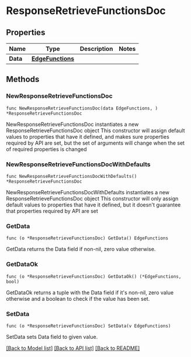 # ResponseRetrieveFunctionsDoc

## Properties

Name | Type | Description | Notes
------------ | ------------- | ------------- | -------------
**Data** | [**EdgeFunctions**](EdgeFunctions.md) |  | 

## Methods

### NewResponseRetrieveFunctionsDoc

`func NewResponseRetrieveFunctionsDoc(data EdgeFunctions, ) *ResponseRetrieveFunctionsDoc`

NewResponseRetrieveFunctionsDoc instantiates a new ResponseRetrieveFunctionsDoc object
This constructor will assign default values to properties that have it defined,
and makes sure properties required by API are set, but the set of arguments
will change when the set of required properties is changed

### NewResponseRetrieveFunctionsDocWithDefaults

`func NewResponseRetrieveFunctionsDocWithDefaults() *ResponseRetrieveFunctionsDoc`

NewResponseRetrieveFunctionsDocWithDefaults instantiates a new ResponseRetrieveFunctionsDoc object
This constructor will only assign default values to properties that have it defined,
but it doesn't guarantee that properties required by API are set

### GetData

`func (o *ResponseRetrieveFunctionsDoc) GetData() EdgeFunctions`

GetData returns the Data field if non-nil, zero value otherwise.

### GetDataOk

`func (o *ResponseRetrieveFunctionsDoc) GetDataOk() (*EdgeFunctions, bool)`

GetDataOk returns a tuple with the Data field if it's non-nil, zero value otherwise
and a boolean to check if the value has been set.

### SetData

`func (o *ResponseRetrieveFunctionsDoc) SetData(v EdgeFunctions)`

SetData sets Data field to given value.



[[Back to Model list]](../README.md#documentation-for-models) [[Back to API list]](../README.md#documentation-for-api-endpoints) [[Back to README]](../README.md)


